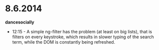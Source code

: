 # 8.6.2014

**dancesocially**

- 12:15 - A simple ng-filter has the problem (at least on big lists), that is filters on every keystroke, which results in slower typing of the search term, while the DOM is constantly being refreshed.
